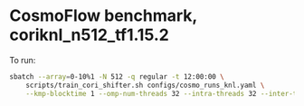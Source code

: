 # CosmoFlow benchmark, coriknl\_n512\_tf1.15.2

To run:

```bash
sbatch --array=0-10%1 -N 512 -q regular -t 12:00:00 \
    scripts/train_cori_shifter.sh configs/cosmo_runs_knl.yaml \
    --kmp-blocktime 1 --omp-num-threads 32 --intra-threads 32 --inter-threads 2
```
